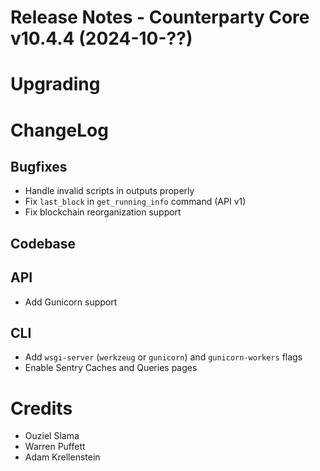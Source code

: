 # Release Notes - Counterparty Core v10.4.4 (2024-10-??)


# Upgrading


# ChangeLog

## Bugfixes

- Handle invalid scripts in outputs properly
- Fix `last_block` in `get_running_info` command (API v1)
- Fix blockchain reorganization support

## Codebase


## API

- Add Gunicorn support

## CLI

- Add `wsgi-server` (`werkzeug` or `gunicorn`) and `gunicorn-workers` flags
- Enable Sentry Caches and Queries pages

# Credits

* Ouziel Slama
* Warren Puffett
* Adam Krellenstein
